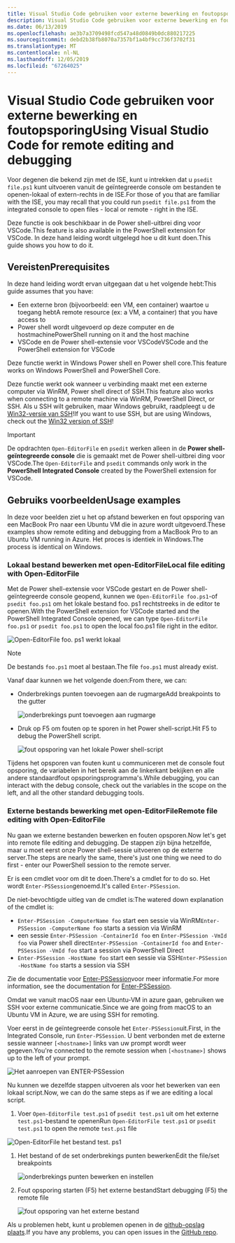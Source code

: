 ```yaml
---
title: Visual Studio Code gebruiken voor externe bewerking en foutopsporing
description: Visual Studio Code gebruiken voor externe bewerking en foutopsporing
ms.date: 06/13/2019
ms.openlocfilehash: ae3b7a3709498fcd547a48d0849b0dc880217225
ms.sourcegitcommit: debd2b38fb8070a7357bf1a4bf9cc736f3702f31
ms.translationtype: MT
ms.contentlocale: nl-NL
ms.lasthandoff: 12/05/2019
ms.locfileid: "67264025"
---
```

# <a name="using-visual-studio-code-for-remote-editing-and-debugging"></a><span data-ttu-id="10888-103">Visual Studio Code gebruiken voor externe bewerking en foutopsporing</span><span class="sxs-lookup"><span data-stu-id="10888-103">Using Visual Studio Code for remote editing and debugging</span></span>

<span data-ttu-id="10888-104">Voor degenen die bekend zijn met de ISE, kunt u intrekken dat u `psedit file.ps1` kunt uitvoeren vanuit de geïntegreerde console om bestanden te openen-lokaal of extern-rechts in de ISE.</span><span class="sxs-lookup"><span data-stu-id="10888-104">For those of you that are familiar with the ISE, you may recall that you could run `psedit file.ps1` from the integrated console to open files - local or remote - right in the ISE.</span></span>

<span data-ttu-id="10888-105">Deze functie is ook beschikbaar in de Power shell-uitbrei ding voor VSCode.</span><span class="sxs-lookup"><span data-stu-id="10888-105">This feature is also available in the PowerShell extension for VSCode.</span></span> <span data-ttu-id="10888-106">In deze hand leiding wordt uitgelegd hoe u dit kunt doen.</span><span class="sxs-lookup"><span data-stu-id="10888-106">This guide shows you how to do it.</span></span>

## <a name="prerequisites"></a><span data-ttu-id="10888-107">Vereisten</span><span class="sxs-lookup"><span data-stu-id="10888-107">Prerequisites</span></span>

<span data-ttu-id="10888-108">In deze hand leiding wordt ervan uitgegaan dat u het volgende hebt:</span><span class="sxs-lookup"><span data-stu-id="10888-108">This guide assumes that you have:</span></span>

- <span data-ttu-id="10888-109">Een externe bron (bijvoorbeeld: een VM, een container) waartoe u toegang hebt</span><span class="sxs-lookup"><span data-stu-id="10888-109">A remote resource (ex: a VM, a container) that you have access to</span></span>
- <span data-ttu-id="10888-110">Power shell wordt uitgevoerd op deze computer en de hostmachine</span><span class="sxs-lookup"><span data-stu-id="10888-110">PowerShell running on it and the host machine</span></span>
- <span data-ttu-id="10888-111">VSCode en de Power shell-extensie voor VSCode</span><span class="sxs-lookup"><span data-stu-id="10888-111">VSCode and the PowerShell extension for VSCode</span></span>

<span data-ttu-id="10888-112">Deze functie werkt in Windows Power shell en Power shell core.</span><span class="sxs-lookup"><span data-stu-id="10888-112">This feature works on Windows PowerShell and PowerShell Core.</span></span>

<span data-ttu-id="10888-113">Deze functie werkt ook wanneer u verbinding maakt met een externe computer via WinRM, Power shell direct of SSH.</span><span class="sxs-lookup"><span data-stu-id="10888-113">This feature also works when connecting to a remote machine via WinRM, PowerShell Direct, or SSH.</span></span> <span data-ttu-id="10888-114">Als u SSH wilt gebruiken, maar Windows gebruikt, raadpleegt u de [Win32-versie van SSH](https://github.com/PowerShell/Win32-OpenSSH)!</span><span class="sxs-lookup"><span data-stu-id="10888-114">If you want to use SSH, but are using Windows, check out the [Win32 version of SSH](https://github.com/PowerShell/Win32-OpenSSH)!</span></span>

> [!IMPORTANT]
> <span data-ttu-id="10888-115">De opdrachten `Open-EditorFile` en `psedit` werken alleen in de **Power shell-geïntegreerde console** die is gemaakt met de Power shell-uitbrei ding voor VSCode.</span><span class="sxs-lookup"><span data-stu-id="10888-115">The `Open-EditorFile` and `psedit` commands only work in the **PowerShell Integrated Console** created by the PowerShell extension for VSCode.</span></span>

## <a name="usage-examples"></a><span data-ttu-id="10888-116">Gebruiks voorbeelden</span><span class="sxs-lookup"><span data-stu-id="10888-116">Usage examples</span></span>

<span data-ttu-id="10888-117">In deze voor beelden ziet u het op afstand bewerken en fout opsporing van een MacBook Pro naar een Ubuntu VM die in azure wordt uitgevoerd.</span><span class="sxs-lookup"><span data-stu-id="10888-117">These examples show remote editing and debugging from a MacBook Pro to an Ubuntu VM running in Azure.</span></span> <span data-ttu-id="10888-118">Het proces is identiek in Windows.</span><span class="sxs-lookup"><span data-stu-id="10888-118">The process is identical on Windows.</span></span>

### <a name="local-file-editing-with-open-editorfile"></a><span data-ttu-id="10888-119">Lokaal bestand bewerken met open-EditorFile</span><span class="sxs-lookup"><span data-stu-id="10888-119">Local file editing with Open-EditorFile</span></span>

<span data-ttu-id="10888-120">Met de Power shell-extensie voor VSCode gestart en de Power shell-geïntegreerde console geopend, kunnen we `Open-EditorFile foo.ps1`-of `psedit foo.ps1` om het lokale bestand foo. ps1 rechtstreeks in de editor te openen.</span><span class="sxs-lookup"><span data-stu-id="10888-120">With the PowerShell extension for VSCode started and the PowerShell Integrated Console opened, we can type `Open-EditorFile foo.ps1` or `psedit foo.ps1` to open the local foo.ps1 file right in the editor.</span></span>

![Open-EditorFile foo. ps1 werkt lokaal](images/Using-VSCode-for-Remote-Editing-and-Debugging/1-open-local-file.png)

>[!NOTE]
> <span data-ttu-id="10888-122">De bestands `foo.ps1` moet al bestaan.</span><span class="sxs-lookup"><span data-stu-id="10888-122">The file `foo.ps1` must already exist.</span></span>

<span data-ttu-id="10888-123">Vanaf daar kunnen we het volgende doen:</span><span class="sxs-lookup"><span data-stu-id="10888-123">From there, we can:</span></span>

- <span data-ttu-id="10888-124">Onderbrekings punten toevoegen aan de rugmarge</span><span class="sxs-lookup"><span data-stu-id="10888-124">Add breakpoints to the gutter</span></span>

  ![onderbrekings punt toevoegen aan rugmarge](images/Using-VSCode-for-Remote-Editing-and-Debugging/2-adding-breakpoint-gutter.png)

- <span data-ttu-id="10888-126">Druk op F5 om fouten op te sporen in het Power shell-script.</span><span class="sxs-lookup"><span data-stu-id="10888-126">Hit F5 to debug the PowerShell script.</span></span>

  ![fout opsporing van het lokale Power shell-script](images/Using-VSCode-for-Remote-Editing-and-Debugging/3-local-debug.png)

<span data-ttu-id="10888-128">Tijdens het opsporen van fouten kunt u communiceren met de console fout opsporing, de variabelen in het bereik aan de linkerkant bekijken en alle andere standaardfout opsporingsprogramma's.</span><span class="sxs-lookup"><span data-stu-id="10888-128">While debugging, you can interact with the debug console, check out the variables in the scope on the left, and all the other standard debugging tools.</span></span>

### <a name="remote-file-editing-with-open-editorfile"></a><span data-ttu-id="10888-129">Externe bestands bewerking met open-EditorFile</span><span class="sxs-lookup"><span data-stu-id="10888-129">Remote file editing with Open-EditorFile</span></span>

<span data-ttu-id="10888-130">Nu gaan we externe bestanden bewerken en fouten opsporen.</span><span class="sxs-lookup"><span data-stu-id="10888-130">Now let's get into remote file editing and debugging.</span></span> <span data-ttu-id="10888-131">De stappen zijn bijna hetzelfde, maar u moet eerst onze Power shell-sessie uitvoeren op de externe server.</span><span class="sxs-lookup"><span data-stu-id="10888-131">The steps are nearly the same, there's just one thing we need to do first - enter our PowerShell session to the remote server.</span></span>

<span data-ttu-id="10888-132">Er is een cmdlet voor om dit te doen.</span><span class="sxs-lookup"><span data-stu-id="10888-132">There's a cmdlet for to do so.</span></span> <span data-ttu-id="10888-133">Het wordt `Enter-PSSession`genoemd.</span><span class="sxs-lookup"><span data-stu-id="10888-133">It's called `Enter-PSSession`.</span></span>

<span data-ttu-id="10888-134">De niet-bevochtigde uitleg van de cmdlet is:</span><span class="sxs-lookup"><span data-stu-id="10888-134">The watered down explanation of the cmdlet is:</span></span>

- <span data-ttu-id="10888-135">`Enter-PSSession -ComputerName foo` start een sessie via WinRM</span><span class="sxs-lookup"><span data-stu-id="10888-135">`Enter-PSSession -ComputerName foo` starts a session via WinRM</span></span>
- <span data-ttu-id="10888-136">een sessie `Enter-PSSession -ContainerId foo` en `Enter-PSSession -VmId foo` via Power shell direct</span><span class="sxs-lookup"><span data-stu-id="10888-136">`Enter-PSSession -ContainerId foo` and `Enter-PSSession -VmId foo` start a session via PowerShell Direct</span></span>
- <span data-ttu-id="10888-137">`Enter-PSSession -HostName foo` start een sessie via SSH</span><span class="sxs-lookup"><span data-stu-id="10888-137">`Enter-PSSession -HostName foo` starts a session via SSH</span></span>

<span data-ttu-id="10888-138">Zie de documentatie voor [Enter-PSSession](/powershell/module/microsoft.powershell.core/enter-pssession)voor meer informatie.</span><span class="sxs-lookup"><span data-stu-id="10888-138">For more information, see the documentation for [Enter-PSSession](/powershell/module/microsoft.powershell.core/enter-pssession).</span></span>

<span data-ttu-id="10888-139">Omdat we vanuit macOS naar een Ubuntu-VM in azure gaan, gebruiken we SSH voor externe communicatie.</span><span class="sxs-lookup"><span data-stu-id="10888-139">Since we are going from macOS to an Ubuntu VM in Azure, we are using SSH for remoting.</span></span>

<span data-ttu-id="10888-140">Voer eerst in de geïntegreerde console het `Enter-PSSession`uit.</span><span class="sxs-lookup"><span data-stu-id="10888-140">First, in the Integrated Console, run `Enter-PSSession`.</span></span> <span data-ttu-id="10888-141">U bent verbonden met de externe sessie wanneer `[<hostname>]` links van uw prompt wordt weer gegeven.</span><span class="sxs-lookup"><span data-stu-id="10888-141">You're connected to the remote session when `[<hostname>]` shows up to the left of your prompt.</span></span>

![Het aanroepen van ENTER-PSSession](images/Using-VSCode-for-Remote-Editing-and-Debugging/4-enter-pssession.png)

<span data-ttu-id="10888-143">Nu kunnen we dezelfde stappen uitvoeren als voor het bewerken van een lokaal script.</span><span class="sxs-lookup"><span data-stu-id="10888-143">Now, we can do the same steps as if we are editing a local script.</span></span>

1. <span data-ttu-id="10888-144">Voer `Open-EditorFile test.ps1` of `psedit test.ps1` uit om het externe `test.ps1`-bestand te openen</span><span class="sxs-lookup"><span data-stu-id="10888-144">Run `Open-EditorFile test.ps1` or `psedit test.ps1` to open the remote `test.ps1` file</span></span>

  ![Open-EditorFile het bestand test. ps1](images/Using-VSCode-for-Remote-Editing-and-Debugging/5-open-remote-file.png)

1. <span data-ttu-id="10888-146">Het bestand of de set onderbrekings punten bewerken</span><span class="sxs-lookup"><span data-stu-id="10888-146">Edit the file/set breakpoints</span></span>

   ![onderbrekings punten bewerken en instellen](images/Using-VSCode-for-Remote-Editing-and-Debugging/6-set-breakpoints.png)

1. <span data-ttu-id="10888-148">Fout opsporing starten (F5) het externe bestand</span><span class="sxs-lookup"><span data-stu-id="10888-148">Start debugging (F5) the remote file</span></span>

   ![fout opsporing van het externe bestand](images/Using-VSCode-for-Remote-Editing-and-Debugging/7-start-debugging.png)

<span data-ttu-id="10888-150">Als u problemen hebt, kunt u problemen openen in de [github-opslag plaats](https://github.com/powershell/vscode-powershell).</span><span class="sxs-lookup"><span data-stu-id="10888-150">If you have any problems, you can open issues in the [GitHub repo](https://github.com/powershell/vscode-powershell).</span></span>
